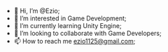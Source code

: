 - 👋 Hi, I’m @Ezio;
- 👀 I’m interested in Game Development;
- 🌱 I’m currently learning Unity Engine;
- 💞️ I’m looking to collaborate with Game Developers;
- 📫 How to reach me ezio1125@gmail.com;

<!---
Ezio1125/Ezio1125 is a ✨ special ✨ repository because its `README.md` (this file) appears on your GitHub profile.
You can click the Preview link to take a look at your changes.
--->

